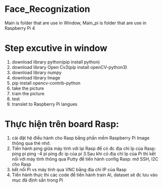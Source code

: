 # Face_Recognization
Main is folder that are use in Window, Main_pi is folder that are use in Raspberry Pi 4
# Step excutive in window
1. download library python(pip install python)
2. download library Open Cv3(pip install openCV-python3)
3. download library numpy
4. download library Image
5. pip install opencv-contrib-python
6. take the picture
7. train the picture
8. test
9. translet to Raspberry Pi langues
# Thực hiện trên board Rasp:
1. cài đặt hệ điều hành cho Rasp bằng phần mềm Raspberry Pi Image thông qua thẻ nhớ.
2. Tiến hành ping giữa máy tính với lại Rasp để có đc địa chỉ Ip của Rasp:
ping pi
ping -4 pi
ping đc ip của pi
3.Sau khi có địa chỉ Ip của Pi thì kết nối với máy tính thông qua Putty để tiến hành config Rasp:
mở SSH, I2C cho Rasp
4. kết nối Pi vs máy tính qua VNC bằng địa chỉ IP của Rasp
5. Tiến hành thực thi các code để tiến hành train AI, dataset sẽ đc lưu vào mục đã định sẳn trong Pi  

